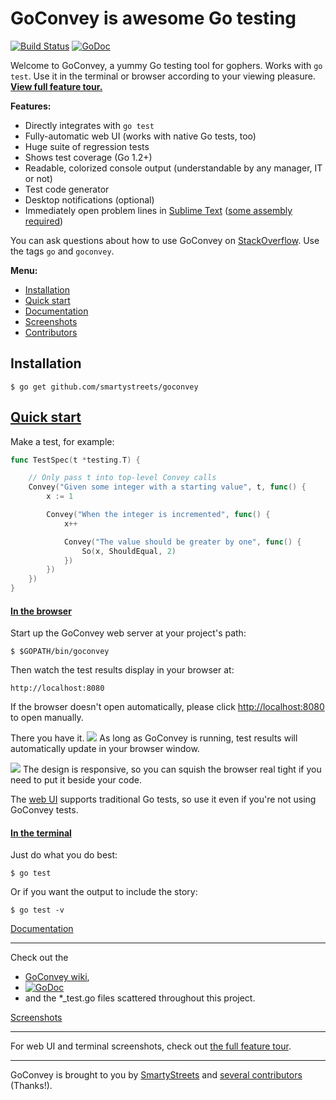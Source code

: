 GoConvey is awesome Go testing
==============================

[![Build Status](https://travis-ci.org/smartystreets/goconvey.png)](https://travis-ci.org/smartystreets/goconvey)
[![GoDoc](https://godoc.org/github.com/smartystreets/goconvey?status.svg)](http://godoc.org/github.com/smartystreets/goconvey)


Welcome to GoConvey, a yummy Go testing tool for gophers. Works with `go test`. Use it in the terminal or browser according to your viewing pleasure. **[View full feature tour.](http://goconvey.co)**

**Features:**

- Directly integrates with `go test`
- Fully-automatic web UI (works with native Go tests, too)
- Huge suite of regression tests
- Shows test coverage (Go 1.2+)
- Readable, colorized console output (understandable by any manager, IT or not)
- Test code generator
- Desktop notifications (optional)
- Immediately open problem lines in [Sublime Text](http://www.sublimetext.com) ([some assembly required](https://github.com/asuth/subl-handler))


You can ask questions about how to use GoConvey on [StackOverflow](http://stackoverflow.com/questions/ask?tags=goconvey,go&title=GoConvey%3A%20). Use the tags `go` and `goconvey`.

**Menu:**

- [Installation](#installation)
- [Quick start](#quick-start)
- [Documentation](#documentation)
- [Screenshots](#screenshots)
- [Contributors](#contributors-thanks)




Installation
------------

	$ go get github.com/smartystreets/goconvey

[Quick start](https://github.com/smartystreets/goconvey/wiki#get-going-in-25-seconds)
-----------

Make a test, for example:

```go
func TestSpec(t *testing.T) {

	// Only pass t into top-level Convey calls
	Convey("Given some integer with a starting value", t, func() {
		x := 1

		Convey("When the integer is incremented", func() {
			x++

			Convey("The value should be greater by one", func() {
				So(x, ShouldEqual, 2)
			})
		})
	})
}
```


#### [In the browser](https://github.com/smartystreets/goconvey/wiki/Web-UI)

Start up the GoConvey web server at your project's path:

	$ $GOPATH/bin/goconvey

Then watch the test results display in your browser at:

	http://localhost:8080


If the browser doesn't open automatically, please click [http://localhost:8080](http://localhost:8080) to open manually.

There you have it.
![](http://d79i1fxsrar4t.cloudfront.net/goconvey.co/gc-1-dark.png)
As long as GoConvey is running, test results will automatically update in your browser window.

![](http://d79i1fxsrar4t.cloudfront.net/goconvey.co/gc-5-dark.png)
The design is responsive, so you can squish the browser real tight if you need to put it beside your code.


The [web UI](https://github.com/smartystreets/goconvey/wiki/Web-UI) supports traditional Go tests, so use it even if you're not using GoConvey tests.



#### [In the terminal](https://github.com/smartystreets/goconvey/wiki/Execution)

Just do what you do best:

    $ go test

Or if you want the output to include the story:

    $ go test -v


[Documentation](https://github.com/smartystreets/goconvey/wiki)

-----------

Check out the

- [GoConvey wiki](https://github.com/smartystreets/goconvey/wiki),
- [![GoDoc](https://godoc.org/github.com/smartystreets/goconvey?status.png)](http://godoc.org/github.com/smartystreets/goconvey)
- and the *_test.go files scattered throughout this project.

[Screenshots](http://goconvey.co)

-----------

For web UI and terminal screenshots, check out [the full feature tour](http://goconvey.co).


----------------------

GoConvey is brought to you by [SmartyStreets](https://github.com/smartystreets) and [several contributors](https://github.com/smartystreets/goconvey/graphs/contributors) (Thanks!).

